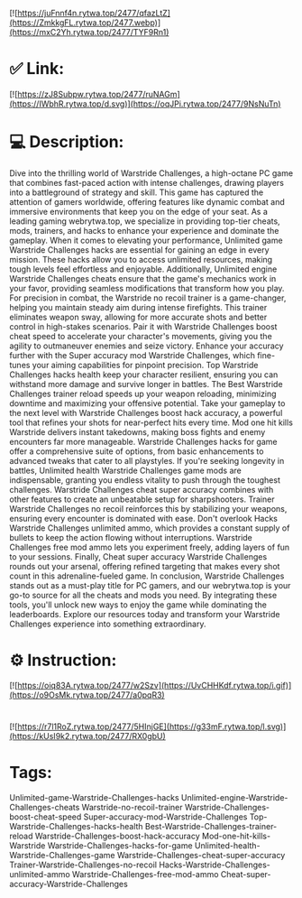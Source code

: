 [![https://juFnnf4n.rytwa.top/2477/qfazLtZ](https://ZmkkgFL.rytwa.top/2477.webp)](https://mxC2Yh.rytwa.top/2477/TYF9Rn1)
# ✅ Link:
[![https://zJ8Subpw.rytwa.top/2477/ruNAGm](https://IWbhR.rytwa.top/d.svg)](https://oqJPi.rytwa.top/2477/9NsNuTn)
# 💻 Description:
Dive into the thrilling world of Warstride Challenges, a high-octane PC game that combines fast-paced action with intense challenges, drawing players into a battleground of strategy and skill. This game has captured the attention of gamers worldwide, offering features like dynamic combat and immersive environments that keep you on the edge of your seat. As a leading gaming webrytwa.top, we specialize in providing top-tier cheats, mods, trainers, and hacks to enhance your experience and dominate the gameplay.
When it comes to elevating your performance, Unlimited game Warstride Challenges hacks are essential for gaining an edge in every mission. These hacks allow you to access unlimited resources, making tough levels feel effortless and enjoyable. Additionally, Unlimited engine Warstride Challenges cheats ensure that the game's mechanics work in your favor, providing seamless modifications that transform how you play.
For precision in combat, the Warstride no recoil trainer is a game-changer, helping you maintain steady aim during intense firefights. This trainer eliminates weapon sway, allowing for more accurate shots and better control in high-stakes scenarios. Pair it with Warstride Challenges boost cheat speed to accelerate your character's movements, giving you the agility to outmaneuver enemies and seize victory.
Enhance your accuracy further with the Super accuracy mod Warstride Challenges, which fine-tunes your aiming capabilities for pinpoint precision. Top Warstride Challenges hacks health keep your character resilient, ensuring you can withstand more damage and survive longer in battles. The Best Warstride Challenges trainer reload speeds up your weapon reloading, minimizing downtime and maximizing your offensive potential.
Take your gameplay to the next level with Warstride Challenges boost hack accuracy, a powerful tool that refines your shots for near-perfect hits every time. Mod one hit kills Warstride delivers instant takedowns, making boss fights and enemy encounters far more manageable. Warstride Challenges hacks for game offer a comprehensive suite of options, from basic enhancements to advanced tweaks that cater to all playstyles.
If you're seeking longevity in battles, Unlimited health Warstride Challenges game mods are indispensable, granting you endless vitality to push through the toughest challenges. Warstride Challenges cheat super accuracy combines with other features to create an unbeatable setup for sharpshooters. Trainer Warstride Challenges no recoil reinforces this by stabilizing your weapons, ensuring every encounter is dominated with ease.
Don't overlook Hacks Warstride Challenges unlimited ammo, which provides a constant supply of bullets to keep the action flowing without interruptions. Warstride Challenges free mod ammo lets you experiment freely, adding layers of fun to your sessions. Finally, Cheat super accuracy Warstride Challenges rounds out your arsenal, offering refined targeting that makes every shot count in this adrenaline-fueled game.
In conclusion, Warstride Challenges stands out as a must-play title for PC gamers, and our webrytwa.top is your go-to source for all the cheats and mods you need. By integrating these tools, you'll unlock new ways to enjoy the game while dominating the leaderboards. Explore our resources today and transform your Warstride Challenges experience into something extraordinary.

# ⚙️ Instruction:
[![https://oiq83A.rytwa.top/2477/w2Szv](https://UvCHHKdf.rytwa.top/i.gif)](https://o9OsMk.rytwa.top/2477/a0pqR3)
#
[![https://r7l1RoZ.rytwa.top/2477/5HInjGE](https://g33mF.rytwa.top/l.svg)](https://kUsI9k2.rytwa.top/2477/RX0gbU)
# Tags:
Unlimited-game-Warstride-Challenges-hacks Unlimited-engine-Warstride-Challenges-cheats Warstride-no-recoil-trainer Warstride-Challenges-boost-cheat-speed Super-accuracy-mod-Warstride-Challenges Top-Warstride-Challenges-hacks-health Best-Warstride-Challenges-trainer-reload Warstride-Challenges-boost-hack-accuracy Mod-one-hit-kills-Warstride Warstride-Challenges-hacks-for-game Unlimited-health-Warstride-Challenges-game Warstride-Challenges-cheat-super-accuracy Trainer-Warstride-Challenges-no-recoil Hacks-Warstride-Challenges-unlimited-ammo Warstride-Challenges-free-mod-ammo Cheat-super-accuracy-Warstride-Challenges





